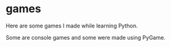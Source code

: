 ﻿# games
Here are some games I made while learning Python.

Some are console games and some were made using PyGame.
